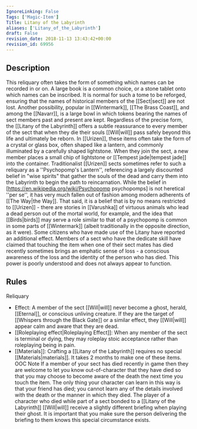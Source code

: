 ```yaml
---
IgnoreLinking: False
Tags: ['Magic-Item']
Title: Litany of the Labyrinth
aliases: ['Litany_of_the_Labyrinth']
draft: False
revision_date: 2018-11-13 13:43:42+00:00
revision_id: 69956
---
```


## Description
This reliquary often takes the form of something which names can be recorded in or on. A large book is a common choice, or a stone tablet onto which names can be inscribed. It is normal for such a tome to be reforged, ensuring that the names of historical members of the [[Sect|sect]] are not lost. Another possibility, popular in [[Wintermark]], [[The Brass Coast]], and among the [[Navarr]], is a large bowl in which tokens bearing the names of sect members past and present are kept. Regardless of the precise form, the [[Litany of the Labyrinth]] offers a subtle reassurance to every member of the sect that when they die their souls [[Will|will]] pass safely beyond this life and ultimately be reborn.
In [[Urizen]], these items often take the form of a crystal or glass box, often shaped like a lantern, and commonly illuminated by a carefully shaped lightstone. When they join the sect, a new member places a small chip of lightstone or [[Tempest jade|tempest jade]] into the container. Traditionalist [[Urizen]] sects sometimes refer to such a reliquary as a ''Psychopomp's Lantern'', referencing a largely discounted belief in "wise spirits" that gather the souls of the dead and carry them into the Labyrinth to begin the path to reincarnation. While the belief in [https://en.wikipedia.org/wiki/Psychopomp psychopomps] is not heretical ''per se'', it has very much fallen out of fashion among modern adherents of [[The Way|the Way]]. That said, it is a belief that is by no means restricted to [[Urizen]] - there are stories in [[Varushka]] of virtuous animals who lead a dead person out of the mortal world, for example, and the idea that [[Birds|birds]] may serve a role similar to that of a psychopomp is common in some parts of [[Wintermark]] (albeit traditionally in the opposite direction, as it were).
Some citizens who have made use of the Litany have reported an additional effect. Members of a sect who have the dedicate skill have claimed that touching the item when one of their sect mates has died recently sometimes brings an emphatic sense of loss - a conscious awareness of the loss and the identity of the person who has died. This power is poorly understood and does not always appear to function.
## Rules
Reliquary
* Effect: A member of the sect [[Will|will]] never become a ghost, herald, [[Eternal]], or conscious unliving creature. If they are the target of [[Whispers through the Black Gate]] or a similar effect, they [[Will|will]] appear calm and aware that they are dead.
* [[Roleplaying effect|Roleplaying Effect]]: When any member of the sect is terminal or dying, they may roleplay stoic acceptance rather than roleplaying being in pain.
* [[Materials]]: Crafting a [[Litany of the Labyrinth]] requires no special [[Materials|materials]]. It takes 2 months to make one of these items.
OOC Note
If a member of your sect has died recently in game then they are welcome to let you know out-of-character that they have died so that you may choose to become aware of the death the next time you touch the item. The only thing your character can learn in this way is that your friend has died; you cannot learn any of the details involved with the death or the manner in which they died.
The player of a character who died while part of a sect bonded to a [[Litany of the Labyrinth]] [[Will|will]] receive a slightly different briefing when playing their ghost. It is important that you make sure the person delivering the briefing to them knows this special circumstance exists.